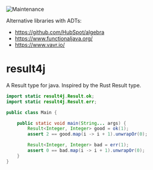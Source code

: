![Maintenance](https://img.shields.io/maintenance/no/2020)

Alternative libraries with ADTs:

- https://github.com/HubSpot/algebra
- https://www.functionaljava.org/
- https://www.vavr.io/

# result4j

A Result type for java. Inspired by the Rust Result type.

```java
import static result4j.Result.ok;
import static result4j.Result.err;

public class Main {

    public static void main(String... args) {
        Result<Integer, Integer> good = ok(1);
        assert 2 == good.map(i -> i + 1).unwrapOr(0);

        Result<Integer, Integer> bad = err(1);
        assert 0 == bad.map(i -> i + 1).unwrapOr(0);
    }
}
```
